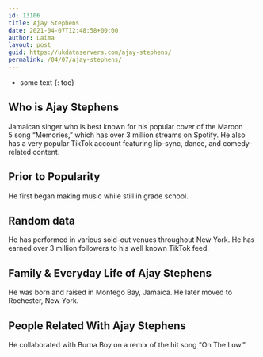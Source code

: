 ```yaml
---
id: 13106
title: Ajay Stephens
date: 2021-04-07T12:48:58+00:00
author: Laima
layout: post
guid: https://ukdataservers.com/ajay-stephens/
permalink: /04/07/ajay-stephens/
---
```


* some text
{: toc}


## Who is Ajay Stephens
                  
                  
                  
Jamaican singer who is best known for his popular cover of the Maroon 5 song &#8220;Memories,&#8221; which has over 3 million streams on Spotify. He also has a very popular TikTok account featuring lip-sync, dance, and comedy-related content. 
                  
              
            
              
            
                
                
                
## Prior to Popularity
                  
                  
                  
He first began making music while still in grade school. 
                  
              
            
              
            
                
                
                
## Random data
                  
                  
                  
He has performed in various sold-out venues throughout New York. He has earned over 3 million followers to his well known TikTok feed. 
                  
              
            
              
            
                
                
                
## Family & Everyday Life of Ajay Stephens
                  
                  
                  
He was born and raised in Montego Bay, Jamaica. He later moved to Rochester, New York. 
                  
              
            
              
            
                
                
                
## People Related With Ajay Stephens
                  
                  
                  
He collaborated with Burna Boy on a remix of the hit song &#8220;On The Low.&#8221;
                  
              
            
              
            
                
              
            
              
              
            
            
              
            
          
          
          